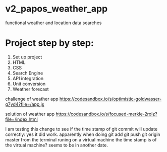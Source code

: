 # v2_papos_weather_app
 functional weather and location data searches

 # Project step by step:
1. Set up project
2. HTML
3. CSS
4. Search Engine
5. API integration
6. Unit conversion
7. Weather forecast
 
 challenge of weather app
 https://codesandbox.io/s/optimistic-goldwasser-g7yd4?file=/app.js
 
solution of weather app
https://codesandbox.io/s/focused-merkle-2rolz?file=/index.html

I am testing this change to see if the time stamp of git commit will update correctly:
yes it did work. apparently when doing git add git push git origin master from the terminal runing on a virtual machine the time stamp is of the virtual machine? seems to be in another date.
